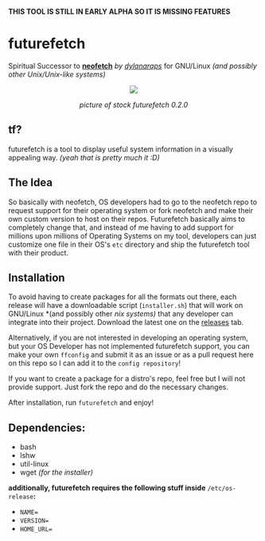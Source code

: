 **THIS TOOL IS STILL IN EARLY ALPHA SO IT IS MISSING FEATURES**

# futurefetch
Spiritual Successor to **[neofetch](https://github.com/dylanaraps/neofetch)** *by [dylanaraps](https://github.com/dylanaraps)* for GNU/Linux *(and possibly other Unix/Unix-like systems)*

<p align="center"><img src="https://github.com/itsnotAZ/futurefetch/assets/155894291/05d63241-3287-4e41-9919-de526574275b" /></p>
<p align="center"><em>picture of stock futurefetch 0.2.0</em></p>

## tf?
futurefetch is a tool to display useful system information in a visually appealing way. *(yeah that is pretty much it :D)*

## The Idea
So basically with neofetch, OS developers had to go to the neofetch repo to request support for their operating system or fork neofetch and make their own custom version to host on their repos. Futurefetch basically aims to completely change that, and instead of me having to add support for millions upon millions of Operating Systems on my tool, developers can just customize one file in their OS's `etc` directory and ship the futurefetch tool with their product. 

## Installation
To avoid having to create packages for all the formats out there, each release will have a downloadable script (`installer.sh`) that will work on GNU/Linux *(and possibly other *nix systems)* that any developer can integrate into their project. Download the latest one on the [releases](https://github.com/itsnotAZ/futurefetch/releases) tab.

Alternatively, if you are not interested in developing an operating system, but your OS Developer has not implemented futurefetch support, you can make your own `ffconfig` and submit it as an issue or as a pull request here on this repo so I can add it to the `config repository`!

If you want to create a package for a distro's repo, feel free but I will not provide support. Just fork the repo and do the necessary changes.

After installation, run `futurefetch` and enjoy!

## Dependencies:

- bash
- lshw
- util-linux
- wget *(for the installer)*

**additionally, futurefetch requires the following stuff inside** `/etc/os-release`**:**

- `NAME=`
- `VERSION=`
- `HOME_URL=`

